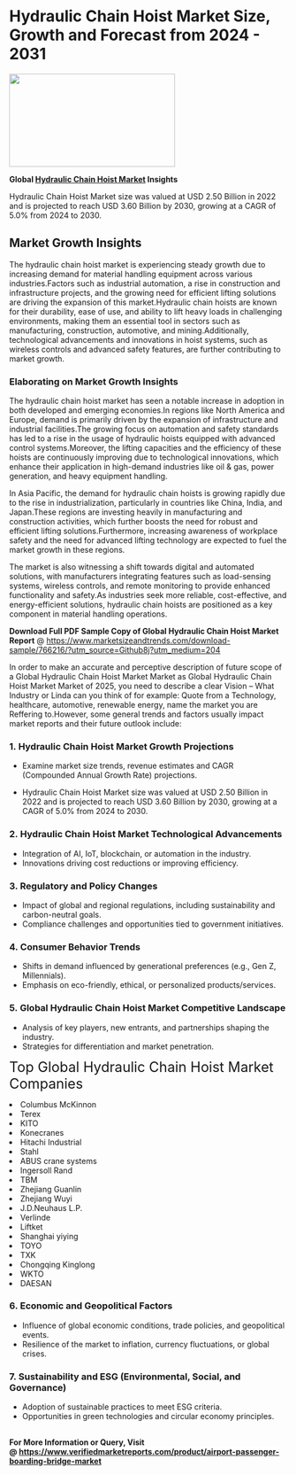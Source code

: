 <H1>Hydraulic Chain Hoist Market Size, Growth and Forecast from 2024 - 2031</H1><img class="aligncenter size-medium wp-image-584254" src="https://thirdeyenews.in/wp-content/uploads/2024/09/Global-Market-Research-300x168.jpeg" alt="" width="300" height="168" /><p><strong>Global&nbsp;<a href="https://www.marketsizeandtrends.com/download-sample/766216/?utm_source=Github8j?utm_medium=204">Hydraulic Chain Hoist Market</a> Insights</strong></p><p>Hydraulic Chain Hoist Market size was valued at USD 2.50 Billion in 2022 and is projected to reach USD 3.60 Billion by 2030, growing at a CAGR of 5.0% from 2024 to 2030.</p><p><h2>Market Growth Insights</h2> <p>The hydraulic chain hoist market is experiencing steady growth due to increasing demand for material handling equipment across various industries.Factors such as industrial automation, a rise in construction and infrastructure projects, and the growing need for efficient lifting solutions are driving the expansion of this market.Hydraulic chain hoists are known for their durability, ease of use, and ability to lift heavy loads in challenging environments, making them an essential tool in sectors such as manufacturing, construction, automotive, and mining.Additionally, technological advancements and innovations in hoist systems, such as wireless controls and advanced safety features, are further contributing to market growth.</p> <h3>Elaborating on Market Growth Insights</h3> <p>The hydraulic chain hoist market has seen a notable increase in adoption in both developed and emerging economies.In regions like North America and Europe, demand is primarily driven by the expansion of infrastructure and industrial facilities.The growing focus on automation and safety standards has led to a rise in the usage of hydraulic hoists equipped with advanced control systems.Moreover, the lifting capacities and the efficiency of these hoists are continuously improving due to technological innovations, which enhance their application in high-demand industries like oil & gas, power generation, and heavy equipment handling.</p> <p>In Asia Pacific, the demand for hydraulic chain hoists is growing rapidly due to the rise in industrialization, particularly in countries like China, India, and Japan.These regions are investing heavily in manufacturing and construction activities, which further boosts the need for robust and efficient lifting solutions.Furthermore, increasing awareness of workplace safety and the need for advanced lifting technology are expected to fuel the market growth in these regions.</p> <p>The market is also witnessing a shift towards digital and automated solutions, with manufacturers integrating features such as load-sensing systems, wireless controls, and remote monitoring to provide enhanced functionality and safety.As industries seek more reliable, cost-effective, and energy-efficient solutions, hydraulic chain hoists are positioned as a key component in material handling operations.</p> <p><span class=""><strong>Download Full PDF Sample Copy of Global Hydraulic Chain Hoist Market Report</strong> @ <a href="https://www.marketsizeandtrends.com/download-sample/766216/?utm_source=Github8j?utm_medium=204" target="_blank">https://www.marketsizeandtrends.com/download-sample/766216/?utm_source=Github8j?utm_medium=204</a></span></p><p>In order to make an accurate and perceptive description of future scope of a Global&nbsp;Hydraulic Chain Hoist Market Market as Global&nbsp;Hydraulic Chain Hoist Market Market of 2025, you need to describe a clear Vision &ndash; What Industry or Linda can you think of for example: Quote from a Technology, healthcare, automotive, renewable energy, name the market you are Reffering to.However, some general trends and factors usually impact market reports and their future outlook include:</p><h3>1.&nbsp;<strong>Hydraulic Chain Hoist Market Growth Projections</strong></h3><ul><li>Examine market size trends, revenue estimates and CAGR (Compounded Annual Growth Rate) projections.</li><li><p>Hydraulic Chain Hoist Market size was valued at USD 2.50 Billion in 2022 and is projected to reach USD 3.60 Billion by 2030, growing at a CAGR of 5.0% from 2024 to 2030.</p></li></ul><h3>2.&nbsp;<strong>Hydraulic Chain Hoist Market Technological Advancements</strong></h3><ul><li>Integration of AI, IoT, blockchain, or automation in the industry.</li><li>Innovations driving cost reductions or improving efficiency.</li></ul><h3>3.&nbsp;<strong>Regulatory and Policy Changes</strong></h3><ul><li>Impact of global and regional regulations, including sustainability and carbon-neutral goals.</li><li>Compliance challenges and opportunities tied to government initiatives.</li></ul><h3>4.&nbsp;<strong>Consumer Behavior Trends</strong></h3><ul><li>Shifts in demand influenced by generational preferences (e.g., Gen Z, Millennials).</li><li>Emphasis on eco-friendly, ethical, or personalized products/services.</li></ul><h3>5.&nbsp;<strong>Global Hydraulic Chain Hoist Market Competitive Landscape</strong></h3><ul><li>Analysis of key players, new entrants, and partnerships shaping the industry.</li><li>Strategies for differentiation and market penetration.</li></ul><p data-pm-slice="1 1 []"><span style="color: inherit; font-family: inherit; font-size: 25px;">Top Global Hydraulic Chain Hoist Market Companies</span></p><div class="" data-test-id=""><p><li>Columbus McKinnon</li><li> Terex</li><li> KITO</li><li> Konecranes</li><li> Hitachi Industrial</li><li> Stahl</li><li> ABUS crane systems</li><li> Ingersoll Rand</li><li> TBM</li><li> Zhejiang Guanlin</li><li> Zhejiang Wuyi</li><li> J.D.Neuhaus L.P.</li><li> Verlinde</li><li> Liftket</li><li> Shanghai yiying</li><li> TOYO</li><li> TXK</li><li> Chongqing Kinglong</li><li> WKTO</li><li> DAESAN</li></p></div><h3>6.&nbsp;<strong>Economic and Geopolitical Factors</strong></h3><ul><li>Influence of global economic conditions, trade policies, and geopolitical events.</li><li>Resilience of the market to inflation, currency fluctuations, or global crises.</li></ul><h3>7.&nbsp;<strong>Sustainability and ESG (Environmental, Social, and Governance)</strong></h3><ul><li>Adoption of sustainable practices to meet ESG criteria.</li><li>Opportunities in green technologies and circular economy principles.</li></ul><h2><strong style="font-size: 14px;">For More Information or Query, Visit @&nbsp;</strong><a style="background-color: #ffffff; font-size: 14px;" href="https://www.marketsizeandtrends.com/report/hydraulic-chain-hoist-market/" target="_blank">https://www.verifiedmarketreports.com/product/airport-passenger-boarding-bridge-market</a></h2>